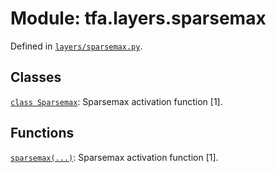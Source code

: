 <div itemscope itemtype="http://developers.google.com/ReferenceObject">
<meta itemprop="name" content="tfa.layers.sparsemax" />
<meta itemprop="path" content="Stable" />
</div>

# Module: tfa.layers.sparsemax





Defined in [`layers/sparsemax.py`](https://github.com/tensorflow/addons/tree/r0.3/tensorflow_addons/layers/sparsemax.py).

<!-- Placeholder for "Used in" -->


## Classes

[`class Sparsemax`](../../tfa/layers/Sparsemax.md): Sparsemax activation function [1].

## Functions

[`sparsemax(...)`](../../tfa/activations/sparsemax.md): Sparsemax activation function [1].

